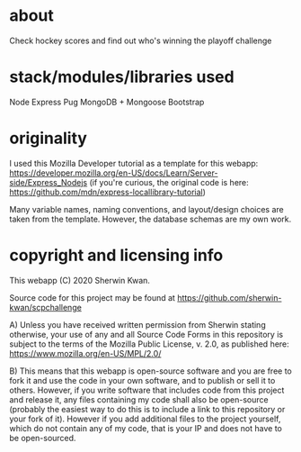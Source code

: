# about
Check hockey scores and find out who's winning the playoff challenge

# stack/modules/libraries used

Node
Express
Pug
MongoDB + Mongoose
Bootstrap

# originality

I used this Mozilla Developer tutorial as a template for this webapp:
https://developer.mozilla.org/en-US/docs/Learn/Server-side/Express_Nodejs 
(if you're curious, the original code is here: https://github.com/mdn/express-locallibrary-tutorial)

Many variable names, naming conventions, and layout/design choices are taken from the
template. However, the database schemas are my own work. 

# copyright and licensing info

This webapp (C) 2020 Sherwin Kwan. 

Source code for this project may be found at https://github.com/sherwin-kwan/scpchallenge

A) Unless you have received written permission from Sherwin stating
otherwise, your use of any and all Source Code Forms in this repository
is subject to the terms of the Mozilla Public License, v. 2.0, as published here:
https://www.mozilla.org/en-US/MPL/2.0/

B) This means that this webapp is open-source software and you are free to fork it
and use the code in your own software, and to publish or sell it to others. However, if
you write software that includes code from this project and release
it, any files containing my code shall also be open-source (probably the easiest way
to do this is to include a link to this repository or your fork of it). However if you add
additional files to the project yourself, which do not contain any of my code, that is your
IP and does not have to be open-sourced.
